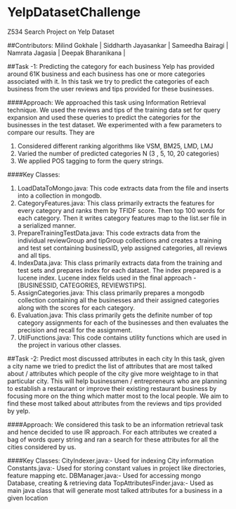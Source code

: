 # YelpDatasetChallenge
Z534 Search Project on Yelp Dataset

##Contributors: 
Milind Gokhale | 
Siddharth Jayasankar | 
Sameedha Bairagi | 
Namrata Jagasia | 
Deepak Bharanikana | 

##Task -1: Predicting the category for each business
Yelp has provided around 61K business and each business has one or more categories associated with it. In this task we try to predict the categories of each business from the user reviews and tips provided for these businesses.

####Approach:
We approached this task using Information Retrieval technique. We used the reviews and tips of the training data set for query expansion and used these queries to predict the categories for the businesses in the test dataset. We experimented with a few parameters to compare our results. They are
1)	Considered different ranking algorithms like VSM, BM25, LMD, LMJ
2)	Varied the number of  predicted categories N (3 , 5, 10, 20 categories)
3)	We applied POS tagging to form the query strings.

####Key Classes: 
1.	LoadDataToMongo.java: This code extracts data from the file and inserts into a collection in mongodb.
2.	CategoryFeatures.java: This class primarily extracts the features for every category and ranks them by TFIDF score. Then top 100 words for each category. Then it writes category features map to the list.ser file in a serialized manner.
3.	PrepareTrainingTestData.java: This code extracts data from the individual reviewGroup and tipGroup collections and creates a training and test set containing businessID, yelp assigned categories, all reviews and all tips.
4.	IndexData.java: This class primarily extracts data from the training and test sets and prepares index for each dataset. The index prepared is a lucene index. Lucene index fields used in the final approach - [BUSINESSID, CATEGORIES, REVIEWSTIPS].
5.	AssignCategories.java: This class primarily prepares a mongodb collection containing all the businesses and their assigned categories along with the scores for each category. 
6.	Evaluation.java: This class primarily gets the definite number of top category assignments for each of the businesses and then evaluates the precision and recall for the assignment.
7.	UtilFunctions.java: This code contains utility functions which are used in the project in various other classes.


##Task -2: Predict most discussed attributes in each city
In this task, given a city name we tried to predict the list of attributes that are most talked  about / attributes which people of the city give more weightage to in that particular city. This will help businessmen / entrepreneurs who are planning to establish a restaurant or improve their existing restaurant business by focusing more on the thing which matter most to the local people. We aim to find these most talked about attributes from the reviews and tips provided by yelp.

####Approach:
We considered this task to be an information retrieval task and hence decided to use IR approach. For each attributes we created a bag of words query string and ran a search for these attributes for all the cities considered by us.

####Key Classes:
CityIndexer.java:- Used for indexing City information
Constants.java:- Used for storing constant values in project like directories, feature mapping etc.
DBManager.java:- Used for accessing mongo Database, creating & retrieving data
TopAttributesFinder.java:- Used as main java class that will generate most talked attributes for a business in a given location	

